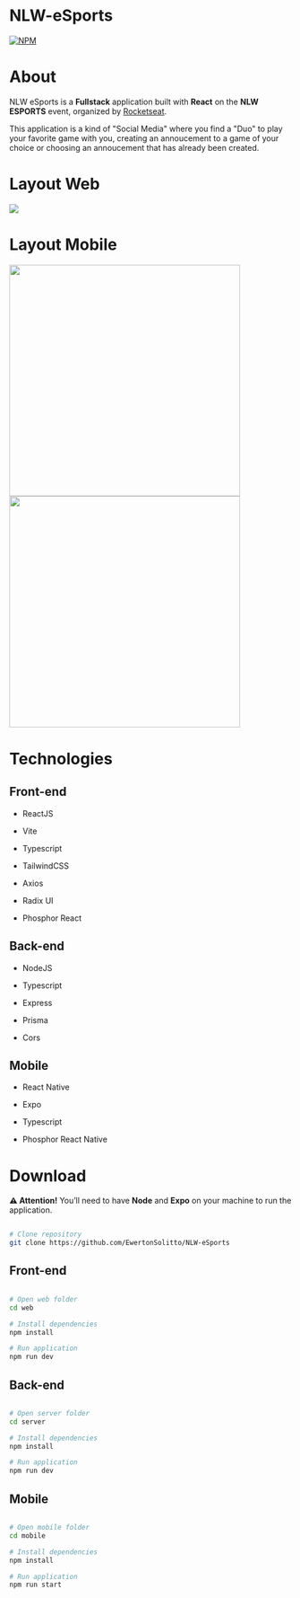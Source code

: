 # NLW-eSports

[![NPM](https://img.shields.io/npm/l/react)](https://github.com/EwertonSolitto/NLW-eSports/blob/main/LICENSE)

# About

NLW eSports is a **Fullstack** application built with **React** on the **NLW ESPORTS** event, organized  by [Rocketseat](https://app.rocketseat.com.br).

This application is a kind of "Social Media" where you find a "Duo" to play your favorite game with you, creating an annoucement to a game of your choice or choosing an annoucement that has already been created.
 
# Layout Web

<img src="https://github.com/EwertonSolitto/NLW-eSports/blob/main/assets/web.png"/>

# Layout Mobile

<p>
  <img src="https://github.com/EwertonSolitto/NLW-eSports/blob/main/assets/mobile1.jpg" width="412"/>
  <img src="https://github.com/EwertonSolitto/NLW-eSports/blob/main/assets/mobile2.jpg" width="412"/>
</p>

# Technologies

## Front-end

 - ReactJS
 
 - Vite
 
 - Typescript
 
 - TailwindCSS
 
 - Axios
 
 - Radix UI
 
 - Phosphor React

## Back-end

 - NodeJS
 
 - Typescript
 
 - Express
 
 - Prisma
 
 - Cors

## Mobile

 - React Native
 
 - Expo
 
 - Typescript
 
 - Phosphor React Native

# Download

 **⚠️ Attention!** You’ll need to have **Node** and **Expo** on your machine to run the application.

```bash

# Clone repository
git clone https://github.com/EwertonSolitto/NLW-eSports

```

## Front-end


```bash

# Open web folder
cd web

# Install dependencies
npm install

# Run application
npm run dev

```

## Back-end

```bash

# Open server folder
cd server

# Install dependencies
npm install

# Run application
npm run dev

```

## Mobile

```bash

# Open mobile folder
cd mobile

# Install dependencies
npm install

# Run application
npm run start

```
